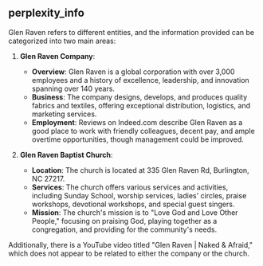 ## perplexity_info

Glen Raven refers to different entities, and the information provided can be categorized into two main areas:

1. **Glen Raven Company**:
   - **Overview**: Glen Raven is a global corporation with over 3,000 employees and a history of excellence, leadership, and innovation spanning over 140 years.
   - **Business**: The company designs, develops, and produces quality fabrics and textiles, offering exceptional distribution, logistics, and marketing services.
   - **Employment**: Reviews on Indeed.com describe Glen Raven as a good place to work with friendly colleagues, decent pay, and ample overtime opportunities, though management could be improved.

2. **Glen Raven Baptist Church**:
   - **Location**: The church is located at 335 Glen Raven Rd, Burlington, NC 27217.
   - **Services**: The church offers various services and activities, including Sunday School, worship services, ladies' circles, praise workshops, devotional workshops, and special guest singers.
   - **Mission**: The church's mission is to "Love God and Love Other People," focusing on praising God, playing together as a congregation, and providing for the community's needs.

Additionally, there is a YouTube video titled "Glen Raven | Naked & Afraid," which does not appear to be related to either the company or the church.

